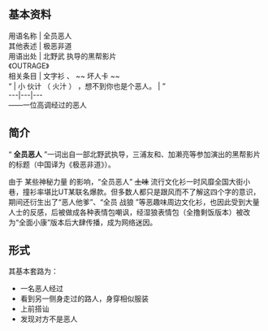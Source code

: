 **基本资料**  
---  
用语名称  |  全员恶人   
其他表述  |  极恶非道   
用语出处  |  北野武  执导的黑帮影片   
《OUTRAGE》  
相关条目  |  文字衫  、 ~~ 坏人卡  ~~  
“  |  小  伙计  （  火汁  ）  ，想不到你也是个恶人。  |  ”   
---|---|---  
——一位高调经过的恶人  
  
##  简介

“ **全员恶人** ”一词出自一部北野武执导，三浦友和、加濑亮等参加演出的黑帮影片的标题（中国译为《极恶非道》）。

由于  某些神秘力量  的影响，“全员恶人” ~~土味~~
流行文化衫一时风靡全国大街小巷，撞衫率堪比UT某联名爆款。但多数人都只是跟风而不了解这四个字的意识，期间还衍生出了“恶人他爹”、“全员  战狼
”等恶趣味周边文化衫，也因此受到大量人士的反感，后被做成各种表情包嘲讽，经湿狼表情包（全撸剩饭版本）被改为“全面小康”版本后大肆传播，成为网络迷因。

##  形式

其基本套路为：

  * 一名恶人经过 
  * 看到另一侧身走过的路人，身穿相似服装 
  * 上前搭讪 
  * 发现对方不是恶人 

  
